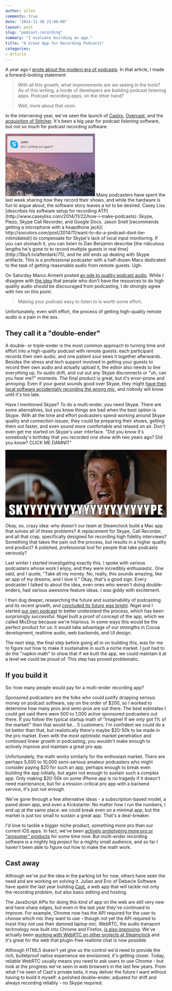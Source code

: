 ```yaml
---
author: allen
comments: true
date: "2014-11-30 23:00:00"
layout: post
slug: "podcast-recording"
summary: "I evaluate building an app."
title: "A Great App for Recording Podcasts"
categories:
- Article
---
```


A year ago I [wrote about the modern era of podcasts](http://www.allenpike.com/2013/fall-and-rise-of-podcasting/). In that article, I made a forward-looking statement:

> With all this growth, what improvements are we seeing in the tools? As of this writing, a horde of developers are building podcast listening apps. Podcast recording apps, on the other hand?
> 	
> Well, more about that soon. 

In the intervening year, we've seen the launch of [Castro](http://castro.fm/), [Overcast](https://overcast.fm/), and the [acquisition of Stitcher](http://techcrunch.com/2014/10/24/deezer-buys-stitcher-to-add-talk-radio-and-podcasts-to-its-music-platform/). It's been a big year for podcast *listening* software, but not so much for podcast recording software.

<img src='/images/2014/skype-cutting-out.jpg' width='280'>
Many podcasters have spent the last week sharing how they record their shows, and while the hardware is fun to argue about, the software story leaves a lot to be desired. Casey Liss [describes his software setup for recording ATP](http://www.caseyliss.com/2014/11/22/how-i-make-podcasts): Skype, Piezo, Skype Call Recorder, and Google Docs. Jason Snell [recommends getting a microphone with a heapdhone jack]( http://sixcolors.com/post/2014/11/want-to-do-a-podcast-dont-be-intimidated/) to compensate for Skype's lack of local input monitoring. If you can stomach it, you can listen to Dan Benjamin describe [the ridiculous lengths he's gone to to record multiple guests in real time](http://5by5.tv/afterdark/75), and he still ends up dealing with Skype artifacts. This is a professional podcaster with a half-dozen Macs dedicated to the task of getting reasonable audio from remote guests. Ugh.

On Saturday Marco Arment posted [an ode to quality podcast audio](http://www.marco.org/2014/11/29/easy-listening). While I disagree with [the idea](http://padraig.tumblr.com/post/66813020851/keeping-out-the-riffraff) that people who don't have the resources to do high quality audio should be discouraged from podcasting, I do strongly agree with him on this point:

> Making your podcast easy to listen to is worth some effort.


Unfortunately, even with effort, the process of getting high-quality remote audio is a pain in the ass.

## They call it a "double-ender"
A double- or triple-ender is the most common approach to turning time and effort into a high-quality podcast with remote guests: each participant records their own audio, and one patient soul sews it together afterwards. Besides the stress and tech support involved in getting your guests to record their own audio and actually upload it, the editor also needs to line everything up, fix audio drift, and cut out any Skype disconnects or "uh, can you hear me?" moments. The final product is great, but it's error-prone and annoying. Even if your guest sounds good over Skype, they might [have their local software accidentally recording the wrong mic](http://www.muleradio.net/thetalkshow/46/), and nobody will know until it's too late.

Have I mentioned Skype? To do a multi-ender, you need Skype. There are some alternatives, but you know things are bad when the best option is Skype. With all the time and effort podcasters spend working around Skype quality and connection issues, they could be preparing their shows, getting them out faster, and even sound more comfortable and relaxed on air. Don't even get me started on Skype's user interface. "Did you know it's somebody's birthday that you recorded one show with two years ago? Did you know? CLICK ME DAMNIT"

<img src='/images/2014/skyype.jpg'>

Okay, so, crazy idea: why doesn't our team at Steamclock build a Mac app that solves all of these problems? A replacement for Skype, Call Recorder, and all that crap, specifically designed for recording high fidelity interviews? Something that takes the pain out the process, but results in a higher quality end product? A polished, professional tool for people that take podcasts seriously?

Last winter I started investigating exactly this. I spoke with various podcasters whose work I enjoy, and they were incredibly enthusiastic. One said, and I quote, "Take all my money. No, really, this sounds amazing, like an app of my dreams, and I love it." Okay, that's a good sign. Every podcaster I talked to about the idea, even ones who weren't doing double-enders, had various awesome feature ideas. I was giddy with excitement.

I then dug deeper, researching the future and sustainability of podcasting and its recent growth, and [concluded its future was bright](http://www.allenpike.com/2013/fall-and-rise-of-podcasting/). Nigel and I started [our own podcast](http://upup.fm/) to better understand the process, which has been surprisingly successful. Nigel built a proof of concept of the app, which we called MicDrop because we're hilarious. In some ways this would be the perfect product for us: it would take advantage of our strengths in Cocoa development, realtime audio, web backends, and UI design.

The next step, the final step before going all in on building this, was for me to figure out how to make it sustainable in such a niche market. I just had to do the "napkin math" to show that if we built the app, we could maintain it at a level we could be proud of. This step has proved problematic.

## If you build it
So: how many people would pay for a multi-ender recording app?

Sponsored podcasters are the folks who could justify dropping serious money on podcast software, say on the order of $200, so I worked to determine how many pros and semi-pros are out there. The best estimates I could get said there were 500 to 1,000 active sponsored podcasters out there. If you follow the typical startup math of "Imagine! If we only got 1% of the market!" then that would be... 5 customers. I'm confident we could do a lot better than that, but realistically there's maybe $20-50k to be made in the pro market. Even with the most optimistic market penetration and continued linear growth in podcasting,  you wouldn't make enough to actively improve and maintain a great pro app.

Unfortunately, the math works similarly for the enthusiast market. There are perhaps 5,000 to 10,000 semi-serious amateur podcasters who might consider paying $20 for such an app, perhaps enough to break even building the app initially, but again not enough to sustain such a complex app. Only making $20-50k on some iPhone app is no tragedy if it doesn't need maintenance, but for a mission-critical pro app with a backend service, it's just not enough.

We've gone through a few alternative ideas - a subscription-based model, a pared down app, and even a Kickstarter. No matter how I run the numbers, I end up at the same place: we could break even on a minimal app, but the market is just too small to sustain a great app. That's a deal-breaker.

I'd love to tackle a bigger niche product, something more pro than our current iOS apps. In fact, we've been [actively prototyping more pro or "prosumer" products](http://www.allenpike.com/2013/maximum-viable-products/) for some time now. But multi-ender recording software is a mighty big project for a mighty small audience, and so far I haven't been able to figure out how to make the math work.

## Cast away
Although we've put the idea in the parking lot for now, others have seen the need and are working on solving it. Julian and Eric of Debacle Software have spent the last year building [Cast](https://tryca.st/), a web app that will tackle not only the recording problem, but also basic editing and hosting.

The JavaScript APIs for doing this kind of app on the web are still very new and have sharp edges, but even in the last year they've continued to improve. For example, Chrome now has the API required for the user to choose which mic they want to use - though not yet the API required to insist they not use their damned laptop mic. WebRTC, the audio transport technology now built into Chrome and Firefox, [is also improving](http://iswebrtcreadyyet.com/). We've actually been [working with WebRTC on other projects at Steamclock](http://www.steamclock.com/blog/2014/09/otalk-on-ios/) and it's great for the web that plugin-free realtime chat is now possible.

Although HTML5 doesn't yet give us the control we'd need to provide the rich, bulletproof native experience we envisioned, it's getting closer. Today, reliable WebRTC usually means you need to ask users to use Chrome - but look at the progress we've seen in web browsers in the last few years. From what I've seen of Cast's private beta, it may deliver the future I want without having to build it myself: a polished double-ender, adjusted for drift and always recording reliably - no Skype required.
